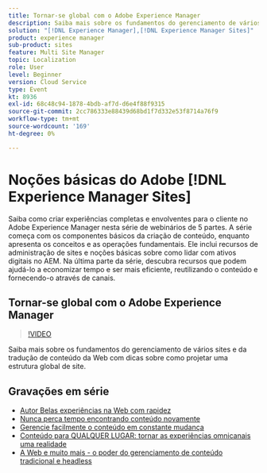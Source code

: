 ```yaml
---
title: Tornar-se global com o Adobe Experience Manager
description: Saiba mais sobre os fundamentos do gerenciamento de vários sites e da tradução de conteúdo da Web com dicas sobre como projetar uma estrutura global de site.
solution: "[!DNL Experience Manager],[!DNL Experience Manager Sites]"
product: experience manager
sub-product: sites
feature: Multi Site Manager
topic: Localization
role: User
level: Beginner
version: Cloud Service
type: Event
kt: 8936
exl-id: 68c48c94-1878-4bdb-af7d-d6e4f88f9315
source-git-commit: 2cc786333e88439d68bd1f7d332e53f8714a76f9
workflow-type: tm+mt
source-wordcount: '169'
ht-degree: 0%

---
```


# Noções básicas do Adobe [!DNL Experience Manager Sites]

Saiba como criar experiências completas e envolventes para o cliente no Adobe Experience Manager nesta série de webinários de 5 partes. A série começa com os componentes básicos da criação de conteúdo, enquanto apresenta os conceitos e as operações fundamentais. Ele inclui recursos de administração de sites e noções básicas sobre como lidar com ativos digitais no AEM. Na última parte da série, descubra recursos que podem ajudá-lo a economizar tempo e ser mais eficiente, reutilizando o conteúdo e fornecendo-o através de canais.

## Tornar-se global com o Adobe Experience Manager

>[!VIDEO](https://video.tv.adobe.com/v/336981/?quality=12&learn=on&hidetitle=true)

Saiba mais sobre os fundamentos do gerenciamento de vários sites e da tradução de conteúdo da Web com dicas sobre como projetar uma estrutura global de site.

## Gravações em série

* [Autor Belas experiências na Web com rapidez](authoring-fundamentals.md)
* [Nunca perca tempo encontrando conteúdo novamente](media-library-administration.md)
* [Gerencie facilmente o conteúdo em constante mudança](collaboration-tools.md)
* [Conteúdo para QUALQUER LUGAR: tornar as experiências omnicanais uma realidade](omnichannel-experiences.md)
* [A Web e muito mais - o poder do gerenciamento de conteúdo tradicional e headless](traditional-headless-content-management.md)
